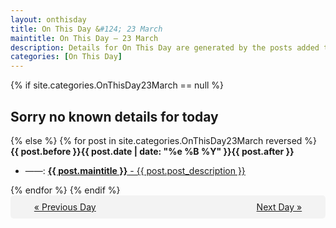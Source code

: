 ```yaml
---
layout: onthisday
title: On This Day &#124; 23 March
maintitle: On This Day — 23 March
description: Details for On This Day are generated by the posts added to the website so the content is subject to changes/updates over time.
categories: [On This Day]
---
```


{% if site.categories.OnThisDay23March == null %}
<h2>Sorry no known details for today</h2>
{% else %}
{% for post in site.categories.OnThisDay23March reversed %}
<strong>{{ post.before }}{{ post.date | date: "%e %B %Y" }}{{ post.after }}</strong>
<ul>
<li> ——: <a class="{{ post.class }}" href="{{ post.url }}"><strong>{{ post.maintitle }}</strong> - {{ post.post_description }}</a></li>
</ul>
{% endfor %}
{% endif %}
<br />
<div style="background-color: #f3f3f3; padding: 10px; border-radius: 5px; text-align: center; display: flex; justify-content: space-evenly;">
<a href="/onthisday/03/03-22">« Previous Day</a>
<span style="visibility:hidden;">[ Visit Leap Year February 29 ]</span>
<a href="/onthisday/03/03-24">Next Day »</a>
</div>
